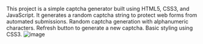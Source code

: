 This project is a simple captcha generator built using HTML5, CSS3, and JavaScript. It generates a random captcha string to protect web forms from automated submissions.
Random captcha generation with alphanumeric characters.
Refresh button to generate a new captcha.
Basic styling using CSS3.
![image](https://github.com/user-attachments/assets/4d634ee0-7593-4b26-bd52-06b16e581d54)


